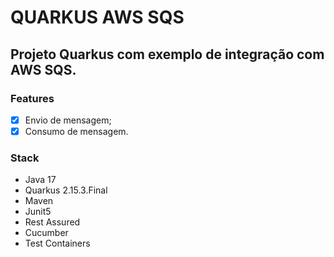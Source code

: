 # QUARKUS AWS SQS
## Projeto Quarkus com exemplo de integração com AWS SQS.
### Features
- [X] Envio de mensagem;
- [X] Consumo de mensagem.
### Stack
- Java 17
- Quarkus 2.15.3.Final
- Maven
- Junit5
- Rest Assured
- Cucumber
- Test Containers
